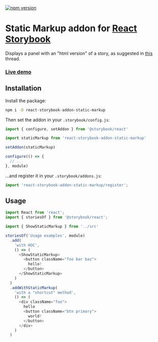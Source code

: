 [![npm version](https://badge.fury.io/js/react-storybook-addon-static-markup.svg)](https://badge.fury.io/js/react-storybook-addon-static-markup)

# Static Markup addon for [React Storybook](https://github.com/storybooks/react-storybook)

Displays a panel with an "html version" of a story, as suggested in [this](https://github.com/storybooks/react-storybook/issues/617) thread.

### [Live demo](https://evgenykochetkov.github.io/react-storybook-addon-static-markup/)

## Installation

Install the package:

```sh
npm i -D react-storybook-addon-static-markup
```

Then set the addon in your `.storybook/config.js`:

```js
import { configure, setAddon } from '@storybook/react'

import staticMarkup from 'react-storybook-addon-static-markup'

setAddon(staticMarkup)

configure(() => {
  // ...
}, module)
```

...and register it in your `.storybook/addons.js`:
```js
import 'react-storybook-addon-static-markup/register';
```


## Usage

```js
import React from 'react';
import { storiesOf } from '@storybook/react';

import { ShowStaticMarkup } from '../src'

storiesOf('Usage examples', module)
  .add(
    'with HOC',
    () => (
      <ShowStaticMarkup>
        <button className="foo bar baz">
          hello!
        </button>
      </ShowStaticMarkup>
    )
  )
  .addWithStaticMarkup(
    'with a "shortcut" method',
    () => (
      <div className="foo">
        hello
        <button className="btn primary">
          world!
        </button>
      </div>
    )
  )
```
